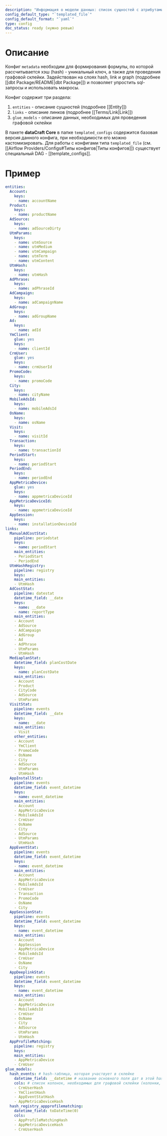 ```yaml
---
description: "Информация о модели данных: список сущностей с атрибутами и связи между ними"
config_default_type: "`templated_file`"
config_default_format: "`yaml`"
type: config
doc_status: ready (нужно ревью)
---
```

# Описание

Конфиг `metadata` необходим для формирования формулы, по которой рассчитывается хэш (hash) - уникальный ключ, а также для проведения графовой склейки. Задействован на слоях hash, link и graph (подробнее [[dbt Package/README|dbt Package]]) и позволяет упростить sql-запросы и использовать макросы.

Конфиг содержит три раздела: 
1) `entities` - описание сущностей (подробнее [[Entity]])
2) `links` - описание линков (подробнее [[Terms/Link|Link]])
3) `glue_models` - описание данных, необходимых для проведения графовой склейки 

В пакете **dataCraft Core** в папке `templated_configs` содержится базовая версия данного конфига, при необходимости его можно кастомизировать. Для работы с конфигами типа `templated_file` (см. [[Airflow Providers/Configs#Типы конфигов|Типы конфигов]]) существует специальный DAG -  [[template_configs]]. 
# Пример
```yaml
entities:
  Account:
    keys:
    - name: accountName
  Product:
    keys:
    - name: productName
  AdSource:
    keys:
    - name: adSourceDirty  
  UtmParams:
    keys:
    - name: utmSource
    - name: utmMedium
    - name: utmCampaign
    - name: utmTerm
    - name: utmContent    
  UtmHash:
    keys:
    - name: utmHash
  AdPhrase:
    keys:
    - name: adPhraseId
  AdCampaign:
    keys:
    - name: adCampaignName
  AdGroup:
    keys:
    - name: adGroupName
  Ad:
    keys:
    - name: adId    
  YmClient:
    glue: yes
    keys:
    - name: clientId
  CrmUser:
    glue: yes
    keys:
    - name: crmUserId
  PromoCode:
    keys:
    - name: promoCode
  City:
    keys:
    - name: cityName
  MobileAdsId:
    keys:
    - name: mobileAdsId
  OsName:
    keys:
    - name: osName
  Visit:
    keys:
    - name: visitId
  Transaction:
    keys:
    - name: transactionId  
  PeriodStart:
    keys:
    - name: periodStart
  PeriodEnd:
    keys:
    - name: periodEnd
  AppMetricaDevice:
    glue: yes
    keys:
    - name: appmetricaDeviceId
  AppMetricaDeviceId:
    keys:
    - name: appmetricaDeviceId
  AppSession:
    keys:
    - name: installationDeviceId
links:
  ManualAdCostStat:
    pipeline: periodstat
    keys:
    - name: periodStart
    main_entities:
    - PeriodStart
    - PeriodEnd  
  UtmHashRegistry:
    pipeline: registry
    keys:
    main_entities:
    - UtmHash
  AdCostStat:
    pipeline: datestat
    datetime_field: __date
    keys:
    - name: __date
    - name: reportType
    main_entities:
    - Account
    - AdSource
    - AdCampaign
    - AdGroup
    - Ad
    - AdPhrase  
    - UtmParams
    - UtmHash
  MediaplanStat:
    datetime_field: planCostDate
    keys:
    - name: planCostDate
    main_entities:
    - Account
    - Product
    - CityCode
    - AdSource
    - UtmParams
  VisitStat:
    pipeline: events
    datetime_field: __date
    keys:
    - name: __date
    main_entities:
    - Visit
    other_entities:
    - Account
    - YmClient
    - PromoCode
    - OsName
    - City
    - AdSource
    - UtmParams  
    - UtmHash
  AppInstallStat:
    pipeline: events
    datetime_field: event_datetime
    keys:
    - name: event_datetime
    main_entities:
    - Account
    - AppMetricaDevice
    - MobileAdsId
    - CrmUser
    - OsName
    - City
    - AdSource
    - UtmParams
    - UtmHash
  AppEventStat:
    pipeline: events
    datetime_field: event_datetime
    keys:
    - name: event_datetime
    main_entities:
    - Account
    - AppMetricaDevice
    - MobileAdsId
    - CrmUser
    - Transaction
    - PromoCode
    - OsName
    - City
  AppSessionStat:
    pipeline: events
    datetime_field: event_datetime
    keys:
    - name: event_datetime
    main_entities:
    - Account
    - AppSession
    - AppMetricaDevice
    - MobileAdsId
    - CrmUser
    - OsName
    - City
  AppDeeplinkStat:
    pipeline: events
    datetime_field: event_datetime
    keys:
    - name: event_datetime
    main_entities:
    - Account
    - AppMetricaDevice
    - MobileAdsId
    - CrmUser
    - OsName
    - City
    - AdSource
    - UtmParams  
    - UtmHash
  AppProfileMatching:
    pipeline: registry
    keys:
    main_entities:
    - AppMetricaDevice
    - CrmUser
glue_models:
  hash_events: # hash-таблица, которая участвует в склейке 
    datetime_field: __datetime # название основного поля дат в этой hash-таблице
    cols: # список колонок, необходимых для графовой склейки (колонки, с помощью которых можно идентифицировать пользователя)
    - CrmUserHash
    - YmClientHash
    - AppEventStatHash
    - AppMetricaDeviceHash  
  hash_registry_appprofilematching:
    datetime_field: toDateTime(0)
    cols:
    - AppProfileMatchingHash
    - AppMetricaDeviceHash
    - CrmUserHash
```